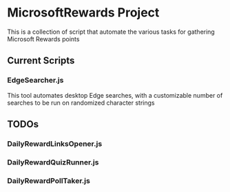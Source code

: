 # MicrosoftRewards Project
This is a collection of script that automate the various tasks for gathering Microsoft Rewards points

## Current Scripts
### EdgeSearcher.js
This tool automates desktop Edge searches, with a customizable number of searches to be run on randomized character strings

## TODOs
### DailyRewardLinksOpener.js

### DailyRewardQuizRunner.js

### DailyRewardPollTaker.js
